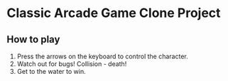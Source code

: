 # Classic Arcade Game Clone Project

## How to play

1. Press the arrows on the keyboard to control the character.
2. Watch out for bugs! Collision - death!
3. Get to the water to win.
